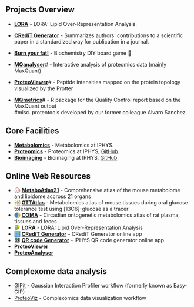 ## Projects Overview

- **[LORA](https://github.com/IPHYS-Bioinformatics/LORA)** - LORA: Lipid Over-Representation Analysis.
- **[CRediT Generator](https://github.com/IPHYS-Bioinformatics/CRediT-Generator)** - Summarizes authors' contributions to a scientific paper in a standardized way for publication in a journal. 
- **[Burn your fat!](https://github.com/IPHYS-Bioinformatics/Burn_your_fat)** - Biochemistry DIY board game :game_die:

- **[MQanalyser](https://github.com/svalvaro/MQanalyser)**# - Interactive analysis of proteomics data (mainly MaxQuant)
- **[ProteoViewer](https://github.com/svalvaro/ProteoViewer)**# - Peptide intensities mapped on the protein topology visualized by the Protter
- **[MQmetrics](https://github.com/svalvaro/MQmetrics)**# - R package for the Quality Control report based on the MaxQuant output
<br> #misc. proteotools developed by our former colleague Alvaro Sanchez


## Core Facilities
- **[Metabolomics](https://metabolomics.fgu.cas.cz/index.html)** - Metabolomics at IPHYS.
- **[Proteomics](https://fgu.cas.cz/en/research-and-laboratories/service-departments/proteomics-service-laboratory/)** - Proteomics at IPHYS, [GitHub](https://github.com/ProteoLabKRC).
- **[Bioimaging](https://bioimaging.fgu.cas.cz/)** - Bioimaging at IPHYS, [GitHub](https://github.com/IPHYS-BIF)

## Online Web Resources
- <img src="./assets/atlas21red.svg" alt="icon" width="16" height="16" style="vertical-align: text-bottom;"/> **[MetaboAtlas21](https://metaboatlas21.metabolomics.fgu.cas.cz)** - Comprehensive atlas of the mouse metabolome and lipidome accross 21 organs
- <img src="./assets/metabologo.svg" alt="icon" width="16" height="16" style="vertical-align: text-bottom;"/> **[GTTAtlas](https://gttatlas.metabolomics.fgu.cas.cz)** - Metabolomics atlas of mouse tissues during oral glucose tolerance test using [13C6]-glucose as a tracer
- <img src="./assets/COMA_moon.svg" alt="icon" width="16" height="16" style="vertical-align: text-bottom;"/> **[COMA](https://coma.metabolomics.fgu.cas.cz)** - Circadian ontogenetic metabolomics atlas of rat plasma, tissues and feces
- <img src="./assets/LORA_parrot.svg" alt="icon" width="16" height="16" style="vertical-align: text-bottom;"/> **[LORA](https://lora.metabolomics.fgu.cas.cz)** - LORA: Lipid Over-Representation Analysis
- <img src="./assets/credit_icon.png" alt="icon" width="16" height="16" style="vertical-align: text-bottom;"/> **[CRediT Generator](https://credit.metabolomics.fgu.cas.cz)** - CRediT Generator online app
- <img src="./assets/QR_favicon.png" alt="icon" width="16" height="16" style="vertical-align: text-bottom;"/> **[QR code Generator](https://qr.metabolomics.fgu.cas.cz)** - IPHYS QR code generator online app
- **[ProteoViewer](https://proteomics.fgu.cas.cz/ProteoViewer/)**
- **[ProteoAnalyser](https://proteomics.img.cas.cz/mqa/)**

## Complexome data analysis
- [GIPit](https://github.com/Rayyan-Tariq-Khan/GIPit) - Gaussian Interaction Profiler workflow (formerly known as Easy-GIP)
- [ProteoViz](https://github.com/Rayyan-Tariq-Khan/ProteoViz) - Complexomics data visualization workflow 

<!--

**Here are some ideas to get you started:**

🙋‍♀️ A short introduction - what is your organization all about?
🌈 Contribution guidelines - how can the community get involved?
👩‍💻 Useful resources - where can the community find your docs? Is there anything else the community should know?
🍿 Fun facts - what does your team eat for breakfast?
🧙 Remember, you can do mighty things with the power of [Markdown](https://docs.github.com/github/writing-on-github/getting-started-with-writing-and-formatting-on-github/basic-writing-and-formatting-syntax)
-->
